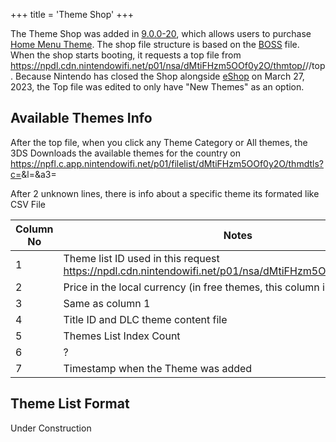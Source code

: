 +++
title = 'Theme Shop'
+++

The Theme Shop was added in [9.0.0-20](9.0.0-20 "wikilink"), which allows users to purchase [Home Menu Theme](Home_Menu/Themes "wikilink"). The shop file structure is based on the [BOSS](BOSS "wikilink") file. When the shop starts booting, it requests a top file from <https://npdl.cdn.nintendowifi.net/p01/nsa/dMtiFHzm5OOf0y2O/thmtop/><countrycode>/<language>/top. Because Nintendo has closed the Shop alongside [eShop](eShop "wikilink") on March 27, 2023, the Top file was edited to only have "New Themes" as an option.

## Available Themes Info

After the top file, when you click any Theme Category or All themes, the 3DS Downloads the available themes for the country on <https://npfl.c.app.nintendowifi.net/p01/filelist/dMtiFHzm5OOf0y2O/thmdtls?c=><countrycode>&l<language>=&a3=<indexCount>

After 2 unknown lines, there is info about a specific theme its formated like CSV File

| Column No | Notes |
|----|----|
| 1 | Theme list ID used in this request <https://npdl.cdn.nintendowifi.net/p01/nsa/dMtiFHzm5OOf0y2O/thmdtls/><countryCode>/<language>/<ThemeID> |
| 2 | Price in the local currency (in free themes, this column is empty) |
| 3 | Same as column 1 |
| 4 | Title ID and DLC theme content file |
| 5 | Themes List Index Count |
| 6 | ? |
| 7 | Timestamp when the Theme was added |

## Theme List Format

Under Construction
